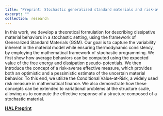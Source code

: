 ```yaml
---
title: "Preprint: Stochastic generalized standard materials and risk-averse effective behavior<br/><img src='/images/papers/cvar_framework.png'>"
excerpt: ""
collection: research
---
```

In this work, we develop a theoretical formulation for describing dissipative material behaviors in a stochastic setting, using the framework of Generalized Standard Materials (GSM). Our goal is to capture the variability inherent in the material model while ensuring thermodynamic consistency, by employing the mathematical framework of stochastic programming. We first show how average behaviors can be computed using the expected value of the free energy and dissipation pseudo-potentials. We then introduce the concept of a risk-averse effective measure, which provides both an optimistic and a pessimistic estimate of the uncertain material behavior. To this end, we utilize the Conditional Value-at-Risk, a widely used risk measure in mathematical finance. We also demonstrate how these concepts can be extended to variational problems at the structure scale, allowing us to compute the effective response of a structure composed of a stochastic material. 

[**HAL Preprint**](https://enpc.hal.science/hal-04076581v2)

